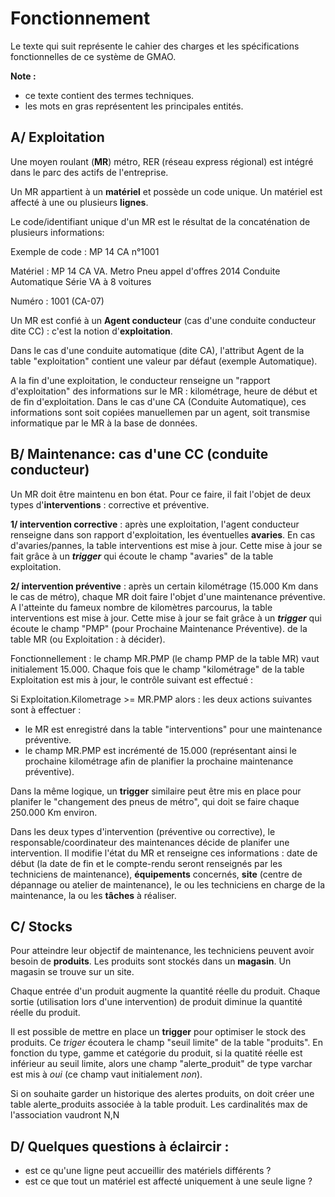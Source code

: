 # Fonctionnement

Le texte qui suit représente le cahier des charges et les spécifications fonctionnelles de ce système de GMAO.

__Note :__
- ce texte contient des termes techniques.
- les mots en gras représentent les principales entités.

## __A/ Exploitation__

Une moyen roulant (__MR__) métro, RER (réseau express régional) est intégré dans le parc des actifs de l'entreprise. 

Un MR appartient à un __matériel__ et possède un code unique. Un matériel est affecté à une ou plusieurs __lignes__.

Le code/identifiant unique d'un MR est le résultat de la concaténation de plusieurs informations:

Exemple de code : MP 14 CA n°1001

Matériel : MP 14 CA VA. Metro Pneu appel d'offres 2014 Conduite Automatique Série VA à 8 voitures

Numéro : 1001 (CA-07)

Un MR est confié à un __Agent conducteur__ (cas d'une conduite conducteur dite CC) : c'est la notion d'__exploitation__.

Dans le cas d'une conduite automatique (dite CA), l'attribut Agent de la table "exploitation" contient une valeur par défaut (exemple Automatique).

A la fin d'une exploitation, le conducteur renseigne un "rapport d'exploitation" des informations sur le MR : kilométrage, heure de début et de fin d'exploitation. Dans le cas d'une CA (Conduite Automatique), ces informations sont soit copiées manuellemen par un agent, soit transmise informatique par le MR à la base de données.

## __B/ Maintenance__: cas d'une CC (conduite conducteur)

Un MR doit être maintenu en bon état. Pour ce faire, il fait l'objet de deux types d'__interventions__ : corrective et préventive.

__1/ intervention corrective__ : après une exploitation, l'agent conducteur renseigne dans son rapport d'exploitation, les éventuelles __avaries__. En cas d'avaries/pannes, la table interventions est mise à jour. Cette mise à jour se fait grâce à un _**trigger**_ qui écoute le champ "avaries" de la table exploitation.

__2/ intervention préventive__ : après un certain kilométrage (15.000 Km dans le cas de métro), chaque MR doit faire l'objet d'une maintenance préventive. A l'atteinte du fameux nombre de kilomètres parcourus, la table interventions est mise à jour. Cette mise à jour se fait grâce à un _**trigger**_ qui écoute le champ "PMP" (pour Prochaine Maintenance Préventive). de la table MR (ou Exploitation : à décider).

Fonctionnellement : le champ MR.PMP (le champ PMP de la table MR) vaut initialement 15.000. Chaque fois que le champ "kilométrage" de la table Exploitation est mis à jour, le contrôle suivant est effectué :

Si Exploitation.Kilometrage >= MR.PMP alors : les deux actions suivantes sont à effectuer :
- le MR est enregistré dans la table "interventions" pour une maintenance préventive.
- le champ MR.PMP est incrémenté de 15.000 (représentant ainsi le prochaine kilométrage afin de planifier la prochaine maintenance préventive).

Dans la même logique, un __**trigger**__ similaire peut être mis en place pour planifer le "changement des pneus de métro", qui doit se faire chaque 250.000 Km environ.


Dans les deux types d'intervention (préventive ou corrective), le responsable/coordinateur des maintenances décide de planifer une intervention. Il modifie l'état du MR et renseigne ces informations : date de début (la date de fin et le compte-rendu seront renseignés par les techniciens de maintenance), __équipements__ concernés, __site__ (centre de dépannage ou atelier de maintenance), le ou les techniciens en charge de la maintenance, la ou les __tâches__ à réaliser.

## __C/ Stocks__

Pour atteindre leur objectif de maintenance, les techniciens peuvent avoir besoin de __produits__. Les produits sont stockés dans un __magasin__. Un magasin se trouve sur un site.

Chaque entrée d'un produit augmente la quantité réelle du produit. Chaque sortie (utilisation lors d'une intervention) de produit diminue la quantité réelle du produit.

Il est possible de mettre en place un __**trigger**__ pour optimiser le stock des produits. Ce _triger_ écoutera le champ "seuil limite" de la table "produits". En fonction du type, gamme et catégorie du produit, si la quatité réelle est inférieur au seuil limite, alors une champ "alerte_produit" de type varchar est mis à _oui_ (ce champ vaut initialement _non_).

Si on souhaite garder un historique des alertes produits, on doit créer une table alerte_produits associée à la table produit. Les cardinalités max de l'association vaudront N,N

## __D/ Quelques questions à éclaircir__ :
- est ce qu'une ligne peut accueillir des matériels différents ?
- est ce que tout un matériel est affecté uniquement à une seule ligne ?
